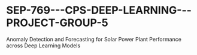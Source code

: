 # SEP-769---CPS-DEEP-LEARNING---PROJECT-GROUP-5
Anomaly Detection and Forecasting for Solar Power Plant Performance across Deep Learning Models
